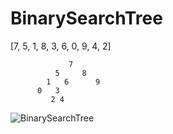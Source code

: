 # BinarySearchTree

[7, 5, 1, 8, 3, 6, 0, 9, 4, 2]

                 7
              5     8
            1   6      9
          0   3
             2 4
             
             
![BinarySearchTree](https://user-images.githubusercontent.com/61195539/179372339-3c1e5a48-0e90-4925-aed2-c9dd4dd06087.PNG)
